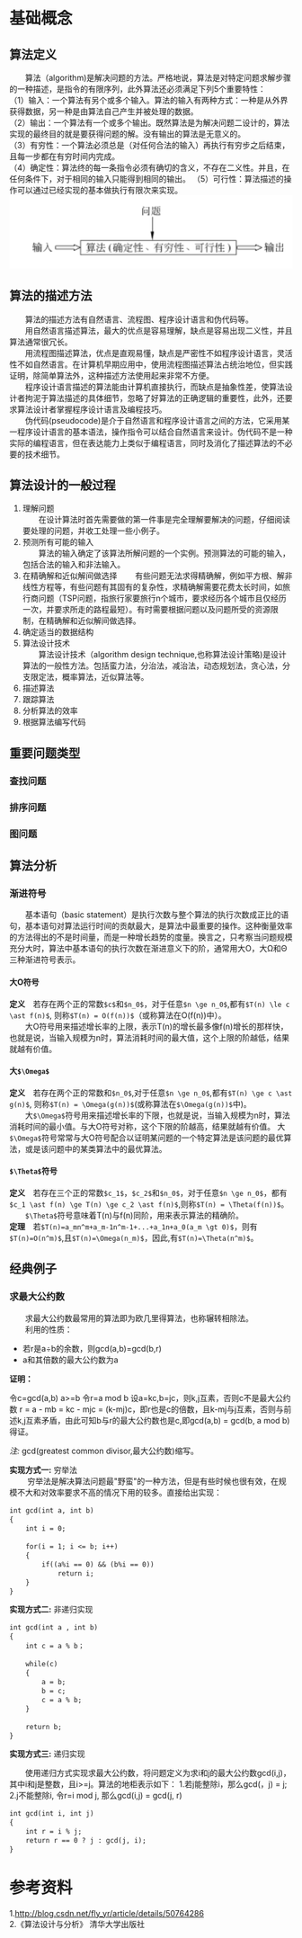 # 基础概念
## 算法定义
&emsp;&emsp;算法（algorithm)是解决问题的方法。严格地说，算法是对特定问题求解步骤的一种描述，是指令的有限序列，此外算法还必须满足下列5个重要特性：  
（1）输入：一个算法有另个或多个输入。算法的输入有两种方式：一种是从外界获得数据，另一种是由算法自己产生并被处理的数据。  
（2）输出：一个算法有一个或多个输出。既然算法是为解决问题二设计的，算法实现的最终目的就是要获得问题的解。没有输出的算法是无意义的。  
（3）有穷性：一个算法必须总是（对任何合法的输入）再执行有穷步之后结束，且每一步都在有穷时间内完成。  
（4）确定性：算法终的每一条指令必须有确切的含义，不存在二义性。并且，在任何条件下，对于相同的输入只能得到相同的输出。 
（5）可行性：算法描述的操作可以通过已经实现的基本做执行有限次来实现。
![算法的基本概念](https://github.com/LonnyZhao/LonnyZhao.github.io/blob/master/img/algorithm/算法概念.png?raw=true)   
## 算法的描述方法
&emsp;&emsp;算法的描述方法有自然语言、流程图、程序设计语言和伪代码等。  
&emsp;&emsp;用自然语言描述算法，最大的优点是容易理解，缺点是容易出现二义性，并且算法通常很冗长。  
&emsp;&emsp;用流程图描述算法，优点是直观易懂，缺点是严密性不如程序设计语言，灵活性不如自然语言。在计算机早期应用中，使用流程图描述算法占统治地位，但实践证明，除简单算法外，这种描述方法使用起来非常不方便。  
&emsp;&emsp;程序设计语言描述的算法能由计算机直接执行，而缺点是抽象性差，使算法设计者拘泥于算法描述的具体细节，忽略了好算法的正确逻辑的重要性，此外，还要求算法设计者掌握程序设计语言及编程技巧。  
&emsp;&emsp;伪代码(pseudocode)是介于自然语言和程序设计语言之间的方法，它采用某一程序设计语言的基本语法，操作指令可以结合自然语言来设计。伪代码不是一种实际的编程语言，但在表达能力上类似于编程语言，同时及消化了描述算法的不必要的技术细节。  
## 算法设计的一般过程
1. 理解问题  
&emsp;&emsp;在设计算法时首先需要做的第一件事是完全理解要解决的问题，仔细阅读要处理的问题，并收工处理一些小例子。
2. 预测所有可能的输入  
&emsp;&emsp;算法的输入确定了该算法所解问题的一个实例。预测算法的可能的输入，包括合法的输入和非法输入。  
3. 在精确解和近似解间做选择
&emsp;&emsp;有些问题无法求得精确解，例如平方根、解非线性方程等，有些问题有其固有的复杂性，求精确解需要花费太长时间，如旅行商问题（TSP问题，指旅行家要旅行n个城市，要求经历各个城市且仅经历一次，并要求所走的路程最短）。有时需要根据问题以及问题所受的资源限制，在精确解和近似解间做选择。
4. 确定适当的数据结构
5. 算法设计技术  
 &emsp;&emsp;算法设计技术（algorithm design technique,也称算法设计策略)是设计算法的一般性方法。包括蛮力法，分治法，减治法，动态规划法，贪心法，分支限定法，概率算法，近似算法等。
6. 描述算法
7. 跟踪算法
8. 分析算法的效率
9. 根据算法编写代码

## 重要问题类型
### 查找问题  
### 排序问题  
### 图问题  

## 算法分析  
### 渐进符号
&emsp;&emsp;基本语句（basic statement）是执行次数与整个算法的执行次数成正比的语句，基本语句对算法运行时间的贡献最大，是算法中最重要的操作。这种衡量效率的方法得出的不是时间量，而是一种增长趋势的度量。换言之，只考察当问题规模充分大时，算法中基本语句的执行次数在渐进意义下的阶，通常用大O，大Ω和Θ三种渐进符号表示。
#### 大O符号
**定义**&emsp;若存在两个正的常数`$c$`和`$n_0$`，对于任意`$n \ge n_0$`,都有`$T(n) \le c \ast f(n)$`, 则称`$T(n) = O(f(n))$`（或称算法在O(f(n))中）。  
&emsp;&emsp;大O符号用来描述增长率的上限，表示T(n)的增长最多像f(n)增长的那样快，也就是说，当输入规模为n时，算法消耗时间的最大值，这个上限的阶越低，结果就越有价值。
#### 大`$\Omega$`
**定义**&emsp;若存在两个正的常数和`$n_0$`,对于任意`$n \ge n_0$`,都有`$T(n) \ge c \ast g(n)$`, 则称`$T(n) = \Omega(g(n))$`(或称算法在`$\Omega(g(n))$`中)。   
&emsp;&emsp;大`$\Omega$`符号用来描述增长率的下限，也就是说，当输入规模为n时，算法消耗时间的最小值。与大O符号对称，这个下限的阶越高，结果就越有价值。
大`$\Omega$`符号常常与大O符号配合以证明某问题的一个特定算法是该问题的最优算法，或是该问题中的某类算法中的最优算法。  
#### `$\Theta$`符号  
**定义**&emsp;若存在三个正的常数`$c_1$`，`$c_2$`和`$n_0$`，对于任意`$n \ge n_0$`，都有`$c_1 \ast f(n) \ge T(n) \ge c_2 \ast f(n)$`,则称`$T(n) = \Theta(f(n))$`。  
&emsp;&emsp;`$\Theta$`符号意味着T(n)与f(n)同阶，用来表示算法的精确阶。  
**定理**&emsp;若`$T(n)=a_mn^m+a_m-1n^m-1+...+a_1n+a_0(a_m \gt 0)$`，则有`$T(n)=O(n^m)$`,且`$T(n)=\Omega(n_m)$`，因此,有`$T(n)=\Theta(n^m)$`。

## 经典例子
### 求最大公约数
&emsp;&emsp;求最大公约数最常用的算法即为欧几里得算法，也称辗转相除法。  
&emsp;&emsp;利用的性质：
- 若r是a÷b的余数，则gcd(a,b)=gcd(b,r)
- a和其倍数的最大公约数为a

**证明：**

令c=gcd(a,b) a>=b 
令r=a mod b 设a=kc,b=jc，则k,j互素，否则c不是最大公约数
r = a - mb = kc - mjc = (k-mj)c，即r也是c的倍数，且k-mj与j互素，否则与前述k,j互素矛盾，由此可知b与r的最大公约数也是c,即gcd(a,b) = gcd(b, a mod b) 得证。

*注:*  gcd(greatest common divisor,最大公约数)缩写。

**实现方式一:** 穷举法  
&emsp;&emsp; 穷举法是解决算法问题最"野蛮"的一种方法，但是有些时候也很有效，在规模不大和对效率要求不高的情况下用的较多。直接给出实现：
````
int gcd(int a, int b)
{
    int i = 0;
    
    for(i = 1; i <= b; i++)
    {
        if((a%i == 0) && (b%i == 0))
            return i;
    }
}
````
**实现方式二:** 非递归实现  
````
int gcd(int a , int b)
{
    int c = a % b；
    
    while(c)
    {
        a = b;
        b = c;
        c = a % b;
    }
    
    return b;
}
````
**实现方式三:** 递归实现

&emsp;&emsp;使用递归方式实现求最大公约数，将问题定义为求i和j的最大公约数gcd(i,j)，其中i和j是整数，且i>=j。算法的地柜表示如下：
1.若j能整除i，那么gcd(，j) = j;
2.j不能整除i, 令r=i mod j, 那么gcd(i,j) = gcd(j, r)
````
int gcd(int i, int j)
{
    int r = i % j;
    return r == 0 ? j : gcd(j, i);
}
````

# 参考资料  
1.http://blog.csdn.net/fly_yr/article/details/50764286  
2.《算法设计与分析》 清华大学出版社
